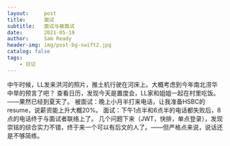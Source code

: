 ```yaml
---
layout:     post
title:      面试
subtitle:   面试与被面试
date:       2021-05-19
author:     Sam Ready
header-img: img/post-bg-swift2.jpg
catalog: false
tags:
    - 日记
---
```


中午时候，LL发来洪河的照片，推土机行驶在河床上。大概考虑到今年南北涝华中旱的预言了吧？
查看日历，发现今天是置度会，LL家和姐姐一起在村里吃饭。——果然已经到夏天了。
被面试：晚上小月半打来电话，让我准备HSBC的resume，说薪资能上升大概20%。
面试：下午1点半和6点半的电话都失败后，8点的电话终于与面试者联络上了。
几个问题下来（JWT，快排，单点登录），发现崇铭的综合实力不错，终于来一个可以有后文的人了。——但严格点来说，说话还是不够简练。